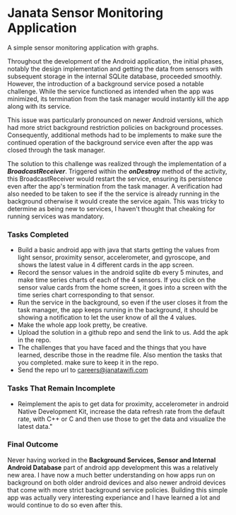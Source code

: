 # Janata Sensor Monitoring Application

A simple sensor monitoring application with graphs.

Throughout the development of the Android application, the initial phases, notably the design implementation and getting the data from sensors with subsequent storage in the internal SQLite database, proceeded smoothly. However, the introduction of a background service posed a notable challenge. While the service functioned as intended when the app was minimized, its termination from the task manager would instantly kill the app along with its service.

This issue was particularly pronounced on newer Android versions, which had more strict background restriction policies on background processes. Consequently, additional methods had to be implements to make sure the continued operation of the background service even after the app was closed through the task manager.

The solution to this challenge was realized through the implementation of a **_BroadcastReceiver_**. Triggered within the **_onDestroy_** method of the activity, this BroadcastReceiver would restart the service, ensuring its persistence even after the app's termination from the task manager. A verification had also needed to be taken to see if the the service is already running in the background otherwise it would create the service again. This was tricky to determine as being new to services, I haven't thought that cheaking for running services was mandatory.

### Tasks Completed

- Build a basic android app with java that starts getting the values from light sensor, proximity sensor, accelerometer, and gyroscope, and shows the latest value in 4 different cards in the app screen.
- Record the sensor values in the android sqlite db every 5 minutes, and make time series charts of each of the 4 sensors. If you click on the sensor value cards from the home screen, it goes into a screen with the time series chart corresponding to that sensor.
- Run the service in the background, so even if the user closes it from the task manager, the app keeps running in the background, it should be showing a notification to let the user know of all the 4 values.
- Make the whole app look pretty, be creative.
- Upload the solution in a github repo and send the link to us. Add the apk in the repo.
- The challenges that you have faced and the things that you have learned, describe those in the readme file. Also mention the tasks that you completed. make sure to keep it in the repo.
- Send the repo url to careers@janatawifi.com

### Tasks That Remain Incomplete

- Reimplement the apis to get data for proximity, accelerometer in android Native Development Kit, increase the data refresh rate from the default rate, with C++ or C and then use those to get the data and visualize the latest data."

### Final Outcome

Never having worked in the **Background Services, Sensor and Internal Android Database** part of android app development this was a relatively new area. I have now a much better understanding on how apps run on background on both older android devices and also newer android devices that come with more strict background service policies. Building this simple app was actually very interesting experiance and I have learned a lot and would continue to do so even after this.
